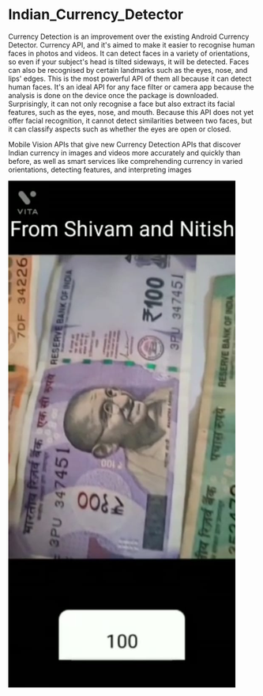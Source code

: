 # Indian_Currency_Detector


Currency Detection is an improvement over the existing Android Currency Detector. Currency API, and it's aimed to make it easier to recognise human faces in photos and videos. It can detect faces in a variety of orientations, so even if your subject's head is tilted sideways, it will be detected. Faces can also be recognised by certain landmarks such as the eyes, nose, and lips' edges. This is the most powerful API of them all because it can detect human faces. It's an ideal API for any face filter or camera app because the analysis is done on the device once the package is downloaded. Surprisingly, it can not only recognise a face but also extract its facial features, such as the eyes, nose, and mouth. Because this API does not yet offer facial recognition, it cannot detect similarities between two faces, but it can classify aspects such as whether the eyes are open or closed.

Mobile Vision APIs that give new Currency Detection APIs that discover Indian currency in images and videos more accurately and quickly than before, as well as smart services like comprehending currency in varied orientations, detecting features, and interpreting images 

![alt text](https://github.com/shivammaniharsahu/Indian_Currency_Detector/blob/main/sample_images/1.jpeg)
